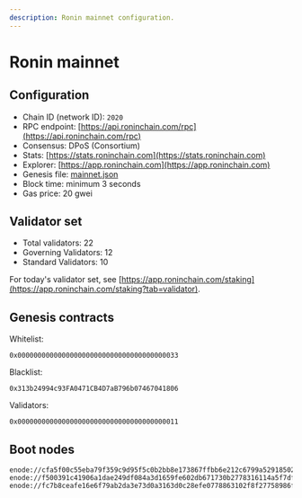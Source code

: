 ```yaml
---
description: Ronin mainnet configuration.
---
```


# Ronin mainnet

## Configuration
* Chain ID (network ID): `2020`
* RPC endpoint: [https://api.roninchain.com/rpc](https://api.roninchain.com/rpc)
* Consensus: DPoS (Consortium)
* Stats: [https://stats.roninchain.com](https://stats.roninchain.com)
* Explorer: [https://app.roninchain.com](https://app.roninchain.com)
* Genesis file: [mainnet.json](https://github.com/axieinfinity/ronin/blob/master/genesis/mainnet.json)
* Block time: minimum 3 seconds
* Gas price: 20 gwei

## Validator set
* Total validators: 22
* Governing Validators: 12
* Standard Validators: 10

For today's validator set, see [https://app.roninchain.com/staking](https://app.roninchain.com/staking?tab=validator).

## Genesis contracts
Whitelist: 
```
0x0000000000000000000000000000000000000033
```

Blacklist:

```
0x313b24994c93FA0471CB4D7aB796b07467041806
```

Validators:

```
0x0000000000000000000000000000000000000011
```

## Boot nodes

```
enode://cfa5f00c55eba79f359c9d95f5c0b2bb8e173867ffbb6e212c6799a52918502519e56650970e34caf1cd17418d4da46c3243588578886c3b4f8c42d1934bf108@104.198.242.88:30303
enode://f500391c41906a1dae249df084a3d1659fe602db671730b2778316114a5f7df44a0c6864a8dfffdc380fc81c6965dd911338e0e2591eb78a506857015d166250@34.135.18.26:30303
enode://fc7b8ceafe16e6f79ab2da3e73d0a3163d0c28efe0778863102f8f27758986fe28c1540a9a0bbdff29ab93ad1c5803462efe6c98165bbb404d9d099a55f1d2c9@130.211.208.201:30303
```
